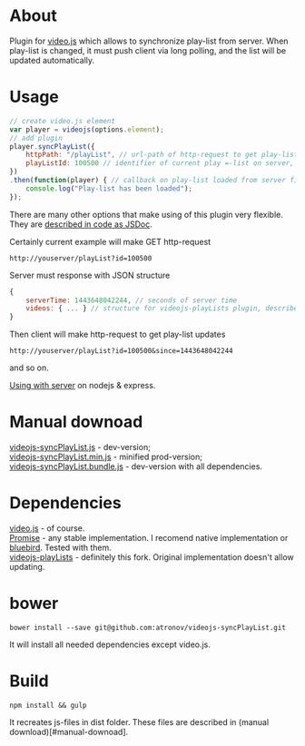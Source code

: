 # About
Plugin for [video.js](https://github.com/videojs/video.js) which allows to synchronize play-list from server.
When play-list is changed, it must push client via long polling, and the list will be updated automatically.

# Usage
```javascript
// create video.js element
var player = videojs(options.element);
// add plugin
player.syncPlayList({
	httpPath: "/playList", // url-path of http-request to get play-list
	playListId: 100500 // identifier of current play =-list on server, will be sent as parameter
})
.then(function(player) { // callback on play-list loaded from server first time
	console.log("Play-list has been loaded");
});

```
There are many other options that make using of this plugin very flexible.
They are [described in code as JSDoc](/videojs-syncPlayList.js).

Certainly current example will make GET http-request
```
http://youserver/playList?id=100500
```
Server must response with JSON structure
```javascript
{
	serverTime: 1443648042244, // seconds of server time
	videos: { ... } // structure for videojs-playLists plugin, described here https://github.com/jgallen23/videojs-playLists#initialize-playlist
}
```
Then client will make http-request to get play-list updates
```
http://youserver/playList?id=100500&since=1443648042244
```
and so on.

[Using with server](https://github.com/atronov/videojs-syncPlayListServer) on nodejs & express.

# Manual downoad
[videojs-syncPlayList.js](https://raw.githubusercontent.com/atronov/videojs-syncPlayList/master/dist/videojs-syncPlayList.js) - dev-version;<br/>
[videojs-syncPlayList.min.js](https://raw.githubusercontent.com/atronov/videojs-syncPlayList/master/dist/videojs-syncPlayList.min.js) - minified prod-version;<br/>
[videojs-syncPlayList.bundle.js](https://raw.githubusercontent.com/atronov/videojs-syncPlayList/master/dist/videojs-syncPlayList.bundle.js) - dev-version with all dependencies.

# Dependencies
[video.js](https://github.com/videojs/video.js/) - of course.<br/>
[Promise](https://developer.mozilla.org/en-US/docs/Web/JavaScript/Reference/Global_Objects/Promise) - any stable implementation. I recomend native implementation or [bluebird](https://github.com/petkaantonov/bluebird). Tested with them.<br/>
[videojs-playLists](https://github.com/atronov/videojs-playLists) - definitely this fork. Original implementation doesn't allow updating.

# bower
```
bower install --save git@github.com:atronov/videojs-syncPlayList.git
```
It will install all needed dependencies except video.js.

# Build
```
npm install && gulp
```
It recreates js-files in dist folder. These files are described in (manual download)[#manual-downoad].
